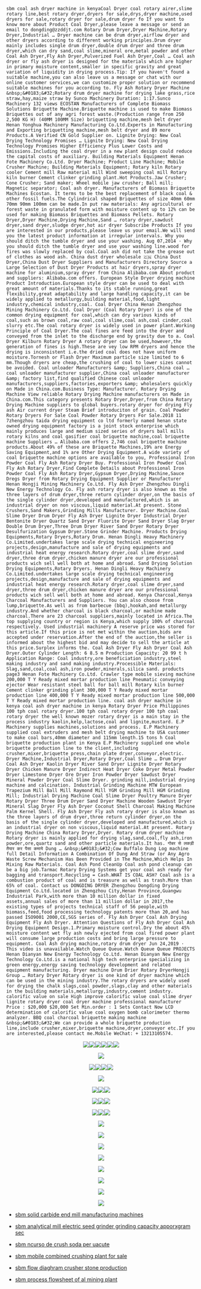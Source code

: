 ```
sbm coal ash dryer machine in kenyaCoal Dryer coal rotary airer,slime rotary line,best rotary dryer,dryers for sale,drys,dryer machine,used dryers for sale,rotary dryer for sale,drum dryer fo If you want to know more about Product Coal Dryer,please leave a message or send an email to dongding@zzddjt.com Rotary Drum Dryer,Dryer Machine,Rotary Dryer,Industrial … Dryer machine can be drum dryer,airflow dryer and other dryers according to different working principles.Drum dryer mainly includes single drum dryer,double drum dryer and three drum dryer,which can dry sand,coal slime,mineral ore,metal powder and other Coal Ash Dryer,Fly Ash Dryer,Pulverized Fuel Ash Dryer,Coal … Coal ash dryer or fly ash dryer is designed for the materials which are higher in primary moisture content,smaller in specific gravity and great variation of liquidity in drying process.Tip: If you haven't found a suitable machine,you can also leave us a message or chat with our online customer services,we can customize proper solution or recommend suitable machines for you according to. Fly Ash Rotary Dryer Machine &nbsp;&#0183;&#32;Rotary drum dryer machine for drying lake grass,rice straw,hay,maize straw by Sunco Machinery Duration: 1:17.Sunco Machinery 132 views ECOSTAN Manufacturers of Complete Biomass Solutions Briquette Machine.Briquette machine is used to make Biomass Briquettes out of any agri forest waste.(Production range from 250 2,500 KG H) (40MM 100MM Size) briquetting machine,mesh belt dryer Henan Yonghua Machinery Manufacturing Co.Ltd.Experts in Manufacturing and Exporting briquetting machine,mesh belt dryer and 89 more Products.A Verified CN Gold Supplier on. Lignite Drying: New Coal Drying Technology Promises … Lignite Drying: New Coal Drying Technology Promises Higher Efficiency Plus Lower Costs and Emissions.Including the coal dryer in a new plant design could reduce the capital costs of auxiliary. Building Materials Equipment Henan Fote Machinery Co.Ltd. Dryer Machine; Product Line Machine; Mobile Crusher Machine; Building Materials Equipment; Rotary kiln Rotary cooler Cement mill Raw material mill Wind sweeping coal mill Rotary kiln burner Cement clinker grinding plant.Hot Products.Jaw Crusher; Cone Crusher; Sand maker; Wheel mobile jaw crusher; Ball mill; Magnetic separator; Coal ash dryer. Manufacturers of Biomass Briquette Machines Ecostan. It terms to be the best replacement of black coal & other fossil fuels.The Cylindrical shaped Briquettes of size 40mm 60mm 70mm 90mm 100mm can be made.In put raw materials: Any agricultural or forest waste in granulated form with moisture content up to 12% can be used for making Biomass Briquettes and Biomass Pellets. Rotary Dryer,Dryer Machine,Drying Machine,Sand … rotary dryer,sawdust dryer,sand dryer,sludge dryer,hot air dryer Subscribe Products If you are interested in our products,please leave us your email.We will send you the latest product information at irregular intervals. Why you should ditch the tumble dryer and use your washing. Aug 07,2014 · Why you should ditch the tumble dryer and use your washing line.wood for fires was slowly replaced by coal.Coal ash did not take the grease out of clothes as wood ash. China dust dryer wholesale 🇨🇳 China Dust Dryer,China Dust Dryer Suppliers and Manufacturers Directory Source a Large Selection of Dust Dryer Products at hair dryers,spray dryer machine for aluminium,spray dryer from China Alibaba.com About product and suppliers: Alibaba.com offers. European Style Dryer drying machine Product Introduction.European style dryer can be used to deal with great amount of materials.Thanks to its stable running,great flexibility,great adaptability and large handling capacity,it can be widely applied to metallurgy,building material,food,light industry,chemical industry,coal. Coal Dryer China Henan Zhengzhou Mining Machinery Co.Ltd. Coal Dryer (Coal Rotary Dryer) is one of the common drying equipment for coal,which can dry various kinds of coal,such as brown coal,raw coal,coal slime,coal ash,coal cinder,coal slurry etc.The coal rotary dryer is widely used in power plant.Working Principle of Coal Dryer.The coal fines are feed into the dryer and conveyed from the inlet to the discharge end by gravity due to a. Coal Dryer Kilburn Rotary Dryer A rotary dryer can be used,however,the generation of fines is high.These are vey low RPM dryers and hence the drying is inconsistent i.e.the dried coal does not have uniform moisture.Tornesh or Flash Dryer Maximum particle size limited to 6 mm.Though dryers are cheap,the crushing of coal to lower sizes cannot be avoided. Coal unloader Manufacturers &amp; Suppliers,China coal … coal unloader manufacturer supplier,China coal unloader manufacturer &amp; factory list,find qualified Chinese coal unloader manufacturers,suppliers,factories,exporters &amp; wholesalers quickly on Made in China.com.Business Type: Manufacturer. Rotary Drying Machine View reliable Rotary Drying Machine manufacturers on Made in China.com.This category presents Rotary Dryer,Dryer,from China Rotary Drying Machine suppliers to global buyers.rotary dryer for drying Fly ash Air current dryer Steam Brief introduciton of grain. Coal Powder Rotary Dryers For Sale Coal Powder Rotary Dryers For Sale.2018 11 7zhengzhou taida drying equipment co ltd formerly named henan state owned drying equipment factory is a joint stock enterprise which mainly produces large and medium sized series of dryers ball mills rotary kilns and coal gasifier coal briquette machine,coal briquette machine Suppliers … Alibaba.com offers 2,746 coal briquette machine products.About 49% of these are Briquette Machines,19% are Energy Saving Equipment,and 1% are Other Drying Equipment.A wide variety of coal briquette machine options are available to you, Professional Iron Powder Coal Fly Ash Rotary Dryer Buy. Professional Iron Powder Coal Fly Ash Rotary Dryer,Find Complete Details about Professional Iron Powder Coal Fly Ash Rotary Dryer,Gypsum Dryer,Drying Machine,Sauce Dregs Dryer from Rotary Drying Equipment Supplier or Manufacturer Henan Hongji Mining Machinery Co.Ltd. Fly Ash Dryer Zhengzhou Dingli New Energy Technology Co. Fly ash rotary dryer is also known as the three layers of drum dryer,three return cylinder dryer,on the basis of the single cylinder dryer,developed and manufactured,which is an industrial dryer on non viscous,liquid material.At present. Stone Crushers,Sand Makers,Grinding Mills Manufacturer. Dryer Machine.Coal Slime Dryer Drum Dryer Fly Ash Dryer Lignite Dryer Industrial Dryer Bentonite Dryer Quartz Sand Dryer Fluorite Dryer Sand Dryer Slag Dryer Double Drum Dryer,Three Drum Dryer River Sand Dryer Rotary Dryer Desulfurization Gypsum Dryer.Stone Grinder Machine. Products Drying Equipments,Rotary Dryers,Rotary Drum. Henan Dingli Heavy Machinery Co.Limited.undertakes large scale drying technical engineering projects,design,manufacture and sale of drying equipments and industrial heat energy research.Rotary dryer,coal slime dryer,sand dryer,three drum dryer,chicken manure dryer are our professional products wich sell well both at home and abroad. Sand Drying Solution Drying Equipments,Rotary Dryers. Henan Dingli Heavy Machinery Co.Limited.undertakes large scale drying technical engineering projects,design,manufacture and sale of drying equipments and industrial heat energy research.Rotary dryer,coal slime dryer,sand dryer,three drum dryer,chicken manure dryer are our professional products wich sell well both at home and abroad. Kenya Charcoal,Kenya Charcoal Manufacturers and Suppliers. You can also choose from lump,briquette.As well as from barbecue (bbq),hookah,and metallurgy industry.And whether charcoal is black charcoal,or machine made charcoal.There are 23 charcoal suppliers,mainly located in Africa.The top supplying country or region is Kenya,which supply 100% of charcoal respectively. Used industrial machinery A reserve price was stored for this article.If this price is not met within the auction,bids are accepted under reservation.After the end of the auction,the seller is informed about the highest bid and may decide to sell the article at this price.Surplex informs the. Coal Ash Dryer Fly Ash Dryer Coal Ash Dryer.Outer Cylinder Length: 6 8.5 m Production Capacity: 20 99 t h Application Range: Coal industry,ore beneficiation industry,steel making industry and sand making industry.Processible Materials: Slag,sand,coal,coal ash,iron powder,minerals,silica sand. products page3 Henan Fote Machinery Co.Ltd. Crawler type mobile sieving machine 200,000 T Y Ready mixed mortar production line Pneumatic conveying ejector Wear resistant steel ball for ball mill Rotary kiln burner Cement clinker grinding plant 300,000 T Y Ready mixed mortar production line 400,000 T Y Ready mixed mortar production line 500,000 T Y Ready mixed mortar production line. coal ash dryer machine in kenya coal ash dryer machine in kenya Rotary Dryer Price Philippines 100 tph coal rotary dryer.100 tph coal rotary dryer 100 tph coal rotary dryer the well known mozer rotary dryer is a main stay in the process industry kaolin,kelp,lactose,coal and lignite,mustard. E.P Machinery supplies machines,solutions and process. E.P Machinery supplied coal extruders and mesh belt drying machine to USA customer to make coal bars,40mm diameter and 115mm length.15 tons h Coal briquette production plant in Kenya E.P Machinery supplied one whole briquette production line to the client,including crusher,mixer,briquette press,chain plate dryer,conveyor,electric. Dryer Machine,Industrial Dryer,Rotary Dryer,Coal Slime … Drum Dryer Coal Ash Dryer Kaolin Dryer River Sand Dryer Lignite Dryer Rotary Dryer Chicken Manure Dryer Indirect Heat Dryer Coke Dryer Metal Powder Dryer Limestone Dryer Ore Dryer Iron Powder Dryer Sawdust Dryer Mineral Powder Dryer Coal Slime Dryer. grinding mill,industrial drying machine and calcination. Industrial Grinding Machine MTW European Trapezium Mill Ball Mill Raymond Mill YGM Grinding Mill HGM Grinding Mill; Industrial Drying Machine Coal Slime Dryer Poultry Manure Dryer Rotary Dryer Three Drum Dryer Sand Dryer Machine Wooden Sawdust Dryer Mineral Slag Dryer Fly Ash Dryer Coconut Shell Charcoal Making Machine Palm Kernel Shell. Fly Ash Dryer Fly ash rotary dryer is also known as the three layers of drum dryer,three return cylinder dryer,on the basis of the single cylinder dryer,developed and manufactured,which is an industrial dryer on non viscous,liquid material.At present. Rotary Drying Machine China Rotary Dryer,Dryer. Rotary drum dryer machine Rotary dryer is mainly applied for drying slag,sand,coal,fly ash,iron powder,ore,quartz sand and other particle materials.It has. गोबर से लकड़ी तैयार कर पैसा कमाये Dung … &nbsp;&#0183;&#32;Cow Buffalo Dung Log machine full Detail Information A Combination Of Dung And Straw (or Any Agro Waste Screw Mechanism Has Been Provided in The Machine,Which Helps In Mixing Raw Materials. Coal Ash Pond CleanUp Coal ash pond cleanup can be a big job.Tarmac Rotary Drying Systems get your coal ash ready for bagging and transport.Recycling = Cash.WHAT IS COAL ASH? Coal ash is a combustion product of coal and is treasure as well as trash.More than 65% of coal. Contact us DONGDING DRYER Zhengzhou Dongding Drying Equipment Co.Ltd.located in Zhengzhou City,Henan Province,Guangwu Industrial Park,with more than 10 million dollar in fixed assets,annual sales of more than 11 million dollar in 2017,the existing types of projects technical staff of 56 people,with biomass,feed,food processing technology patents more than 20,and has passed ISO9001 2000,CE,SGS series of. Fly Ash Dryer Coal Ash Drying Equipment Fly Ash Dryer. Attention Questions of Fly Ash Dryer Coal Ash Drying Equipment Design.1.Primary moisture control.Dry the about 45% moisture content wet fly ash newly ejected from coal fired power plant will consume large production costs and bring large pressure to equipment. Coal Ash drying machine,rotary drum dryer Jun 24,2019 · This video is unavailable.Watch Queue Queue.Watch Queue Queue PROJECTS Henan Dianyan New Energy Technology Co.Ltd. Henan Dianyan New Energy Technology Co.Ltd.is a national high tech enterprise specializing in green energy,energy saving technology development and related equipment manufacturing. Dryer machine Drum Drier Rotary DryerHongji Group … Rotary Dryer Rotary dryer is one kind of dryer machine which can be used in the mining industry.The rotary dryers are widely used for drying the chalk slags,coal powder,slags,clay and other materials in the building materials,metallurgy,industry,cement industry. calorific value on sale High improve calorific value coal slime dryer lignite rotary dryer coal dryer machine professional manufacturer Price : $20,000 $20,000 Set Min.order : 1 Sets Contact Now LCD determination of calorific value coal oxygen bomb calorimeter thermo analyzer. BBQ coal charcoal briquette making machine &nbsp;&#0183;&#32;We can provide a whole briquette production line,include crusher,mixer,briquette machine,dryer,conveyor etc.If you are interested,please contact me.Mobile WeChat: + 13213105574. 
```

<div align="center">
  
<a rel="nofollow" href="https://m.shibang-china.com?f=github&k=sbm+coal+ash+dryer+machine+in+kenya"><img src="https://static.shibang-china.com/en/l.png"></a><img src="https://static.shibang-china.com/en/hw.png"><a rel="nofollow" href="https://m.shibang-china.com/product/?f=github&k=sbm+coal+ash+dryer+machine+in+kenya"><img src="https://static.shibang-china.com/en/p.png"></a><a rel="nofollow" href="https://m.shibang-china.com/cases/?f=github&k=sbm+coal+ash+dryer+machine+in+kenya"><img src="https://static.shibang-china.com/en/c.png"></a><a rel="nofollow" href="https://m.shibang-china.com/news/?f=github&k=sbm+coal+ash+dryer+machine+in+kenya"><img src="https://static.shibang-china.com/en/n.png"></a><a rel="nofollow" href="https://m.shibang-china.com?f=github&k=sbm+coal+ash+dryer+machine+in+kenya"><img src="https://static.shibang-china.com/en/m.png"></a>

<a rel="nofollow" href="https://m.shibang-china.com/product/?f=github&k=sbm+coal+ash+dryer+machine+in+kenya"><img src="https://static.shibang-china.com/en/b.jpg"></a>
  
<a rel="nofollow" href="https://m.shibang-china.com/solution-aggregate.html?f=github&k=sbm+coal+ash+dryer+machine+in+kenya"><img src="https://static.shibang-china.com/en/a.jpg"></a><a rel="nofollow" href="https://m.shibang-china.com/solution-mine.html?f=github&k=sbm+coal+ash+dryer+machine+in+kenya"><img src="https://static.shibang-china.com/en/m.jpg"></a><a rel="nofollow" href="https://m.shibang-china.com/solution-mill.html?f=github&k=sbm+coal+ash+dryer+machine+in+kenya"><img src="https://static.shibang-china.com/en/g.jpg"></a><a rel="nofollow" href="https://m.shibang-china.com/solution-epc.html?f=github&k=sbm+coal+ash+dryer+machine+in+kenya"><img src="https://static.shibang-china.com/en/e.jpg"></a>

<a rel="nofollow" href="https://m.shibang-china.com/product/?f=github&k=sbm+coal+ash+dryer+machine+in+kenya"><img src="https://static.shibang-china.com/en/a-p.png"></a>

<a rel="nofollow" href="https://m.shibang-china.com/product/crusher/c6x.html?f=github&k=sbm+coal+ash+dryer+machine+in+kenya"><img src="https://static.shibang-china.com/en/j.jpg"></a><a rel="nofollow" href="https://m.shibang-china.com/product/crusher/ci5x.html?f=github&k=sbm+coal+ash+dryer+machine+in+kenya"><img src="https://static.shibang-china.com/en/i.jpg"></a><a rel="nofollow" href="https://m.shibang-china.com/product/crusher/hst.html?f=github&k=sbm+coal+ash+dryer+machine+in+kenya"><img src="https://static.shibang-china.com/en/c.jpg"></a>

<a rel="nofollow" href="https://m.shibang-china.com/product/mill/mtw.html?f=github&k=sbm+coal+ash+dryer+machine+in+kenya"><img src="https://static.shibang-china.com/en/mtw.jpg"></a><a rel="nofollow" href="https://m.shibang-china.com/product/mill/scm.html?f=github&k=sbm+coal+ash+dryer+machine+in+kenya"><img src="https://static.shibang-china.com/en/scm.jpg"></a><a rel="nofollow" href="https://m.shibang-china.com/product/mill/lm.html?f=github&k=sbm+coal+ash+dryer+machine+in+kenya"><img src="https://static.shibang-china.com/en/lm.jpg"></a>

<a rel="nofollow" href="https://m.shibang-china.com/product/sand/vsi6x.html?f=github&k=sbm+coal+ash+dryer+machine+in+kenya"><img src="https://static.shibang-china.com/en/6x.jpg"></a><a rel="nofollow" href="https://m.shibang-china.com/product/sand/vu.html?f=github&k=sbm+coal+ash+dryer+machine+in+kenya"><img src="https://static.shibang-china.com/en/vu.jpg"></a><a rel="nofollow" href="https://m.shibang-china.com/product/mobile/klun.html?f=github&k=sbm+coal+ash+dryer+machine+in+kenya"><img src="https://static.shibang-china.com/en/k.jpg"></a>

<a rel="nofollow" href="https://m.shibang-china.com/cases/?f=github&k=sbm+coal+ash+dryer+machine+in+kenya"><img src="https://static.shibang-china.com/en/case.png"></a>

<a rel="nofollow" href="https://m.shibang-china.com/cases/aggregate/202.html?f=github&k=sbm+coal+ash+dryer+machine+in+kenya"><img src="https://static.shibang-china.com/en/c-1.jpg"></a>

<a rel="nofollow" href="https://m.shibang-china.com/cases/aggregate/203.html?f=github&k=sbm+coal+ash+dryer+machine+in+kenya"><img src="https://static.shibang-china.com/en/c-2.jpg"></a>

<a rel="nofollow" href="https://m.shibang-china.com/cases/mill/123.html?f=github&k=sbm+coal+ash+dryer+machine+in+kenya"><img src="https://static.shibang-china.com/en/c-3.jpg"></a>

<a rel="nofollow" href="https://m.shibang-china.com/contact_us.html?f=github&k=sbm+coal+ash+dryer+machine+in+kenya"><img src="https://static.shibang-china.com/en/contact.png"></a>

<a rel="nofollow" href="https://swt.shibang-china.com/?f=github&k=sbm+coal+ash+dryer+machine+in+kenya"><img src="https://static.shibang-china.com/en/chat.png"></a>

<a rel="nofollow" href="https://whatsapp.shibangsoft.com/WhatsApp.php?f=github&k=sbm+coal+ash+dryer+machine+in+kenya"><img src="https://static.shibang-china.com/en/whatsapp.png"></a>

<a rel="nofollow" href="https://m.shibang-china.com/?f=github&k=sbm+coal+ash+dryer+machine+in+kenya"><img src="https://static.shibang-china.com/en/website.png"></a>

</div>


* [sbm solid carbide end mill manufacturing machines](sbm%20solid%20carbide%20end%20mill%20manufacturing%20machines.md)

* [sbm analytical mill electric seed grinder grinding capacity apporxgram sec](sbm%20analytical%20mill%20electric%20seed%20grinder%20grinding%20capacity%20apporxgram%20sec.md)

* [sbm ncurso de crush soda per uacute](sbm%20ncurso%20de%20crush%20soda%20per%20uacute.md)

* [sbm mobile combined crushing plant for sale](sbm%20mobile%20combined%20crushing%20plant%20for%20sale.md)

* [sbm flow diaghram crusher stone production](sbm%20flow%20diaghram%20crusher%20stone%20production.md)

* [sbm process flowsheet of al mining plant](sbm%20process%20flowsheet%20of%20al%20mining%20plant.md)